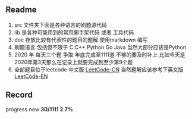 ## Readme
1. src 文件夹下面是各种语言的刷题源代码
2. lib 是各种可能用到的常用脚手架代码 或者 工具代码
3. doc 存放比较有代表性的题目的题解 使用markdown 编写
4. 刷题语言 包括但不限于 C C++ Python Go Java 当然大部分应该是Python
5. 2020 年 每天三个题 争取 年底完成至1111道 不够的要及时补上 比如今天是2020年第3天那么在记录上就要完成到至少第9个题
6. 全部题目位于leetcode 中文版 [LeetCode-CN](https://leetcode-cn.com/problemset/algorithms/) 当然题解应该参考下英文版 [LeetCode-EN](https://leetcode.com/)

## Record
progress now **30/1111 2.7%**  